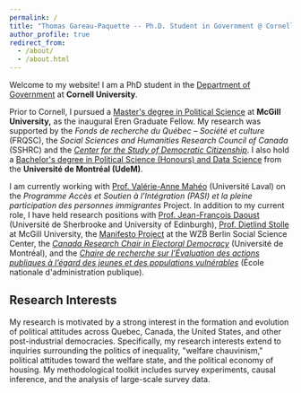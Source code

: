 ```yaml
---
permalink: /
title: "Thomas Gareau-Paquette -- Ph.D. Student in Government @ Cornell"
author_profile: true
redirect_from: 
  - /about/
  - /about.html
---
```


Welcome to my website! I am a PhD student in the [Department of Government](https://government.cornell.edu/) at **Cornell University**.

Prior to Cornell, I pursued a [Master's degree in Political Science](https://www.mcgill.ca/politicalscience/grad/admissions/ma) at **McGill University,** as the inaugural Eren Graduate Fellow. My research was supported by the *Fonds de recherche du Québec – Société et culture* (FRQSC), the *Social Sciences and Humanities Research Council of Canada* (SSHRC) and the *[Center for the Study of Democratic Citizenship](https://csdc-cecd.ca/alumni/)*. I also hold a [Bachelor's degree in Political Science (Honours) and Data Science](https://pol.umontreal.ca/programmes-cours/premier-cycle/baccalaureat-science-politique/) from the **Université de Montréal (UdeM)**.

I am currently working with [Prof. Valérie-Anne Mahéo](https://www.fss.ulaval.ca/notre-faculte/repertoire-du-personnel/valerie-anne-maheo) (Université Laval) on the  *Programme Accès et Soutien à l’Intégration (PASI) et la pleine participation des personnes immigrantes* Project. In addition to my current role, I have held research positions with [Prof. Jean-François Daoust](https://www.usherbrooke.ca/politique-appliquee/ecole/personnel/personnel-enseignant/jean-francois-daoust) (Université de Sherbrooke and University of Edinburgh), [Prof. Dietlind Stolle](https://www.mcgill.ca/politicalscience/dietlind-stolle) at McGill University, the [Manifesto Project](https://manifesto-project.wzb.eu/) at the WZB Berlin Social Science Center, the *[Canada Research Chair in Electoral Democracy](https://www.chairedemocratie.com/)* (Université de Montréal), and the *[Chaire de recherche sur l’Évaluation des actions publiques à l’égard des jeunes et des populations vulnérables](http://crevaj.ca/)* (École nationale d'administration publique).


## Research Interests

My research is motivated by a strong interest in the formation and evolution of political attitudes across Quebec, Canada, the United States, and other post-industrial democracies. Specifically, my research interests extend to inquiries surrounding the politics of inequality, "welfare chauvinism," political attitudes toward the welfare state, and the political economy of housing. My methodological toolkit includes survey experiments, causal inference, and the analysis of large-scale survey data.
